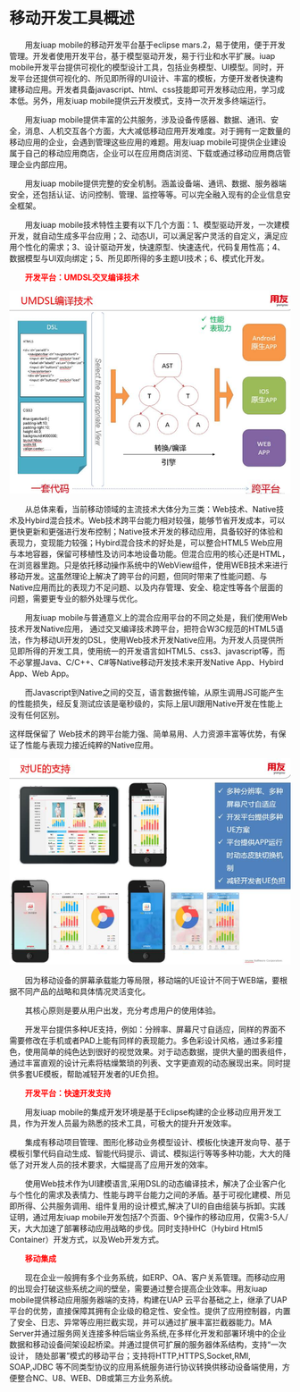 # 移动开发工具概述

&emsp;&emsp;用友iuap mobile的移动开发平台基于eclipse mars.2，易于使用，便于开发管理。开发者使用开发平台，基于模型驱动开发，易于行业和水平扩展。iuap mobile开发平台提供可视化的模型设计工具，包括业务模型、UI模型。同时，开发平台还提供可视化的、所见即所得的UI设计、丰富的模板，方便开发者快速构建移动应用。开发者具备javascript、html、css技能即可开发移动应用，学习成本低。另外，用友iuap mobile提供云开发模式，支持一次开发多终端运行。

&emsp;&emsp;用友iuap mobile提供丰富的公共服务，涉及设备传感器、数据、通讯、安全，消息、人机交互各个方面，大大减低移动应用开发难度。对于拥有一定数量的移动应用的企业，会遇到管理这些应用的难题。用友iuap mobile可提供企业建设属于自己的移动应用商店，企业可以在应用商店浏览、下载或通过移动应用商店管理企业内部应用。

&emsp;&emsp;用友iuap mobile提供完整的安全机制。涵盖设备端、通讯、数据、服务器端安全，还包括认证、访问控制、管理、监控等等。可以完全融入现有的企业信息安全框架。

&emsp;&emsp;用友iuap mobile技术特性主要有以下几个方面：1、模型驱动开发，一次建模开发，就自动生成多平台应用；2、动态UI，可以满足客户灵活的自定义，满足应用个性化的需求；3、设计驱动开发，快速原型、快速迭代，代码复用性高；4、数据模型与UI双向绑定；5、所见即所得的多主题UI技术；6、模式化开发。

&emsp;&emsp;<font color=#FF0000>**开发平台：UMDSL交叉编译技术**</font>

![](/portal/upload/doc/20161025/20161025152642741.jpg)

&emsp;&emsp;从总体来看，当前移动领域的主流技术大体分为三类：Web技术、Native技术及Hybird混合技术。Web技术跨平台能力相对较强，能够节省开发成本，可以更快更新和更强进行发布控制；Native技术开发的移动应用，具备较好的体验和表现力，变现能力较强；Hybird混合技术的好处是，可以整合HTML5 Web应用与本地容器，保留可移植性及访问本地设备功能。但混合应用的核心还是HTML，在浏览器里跑。只是依托移动操作系统中的WebView组件，使用WEB技术来进行移动开发。这虽然理论上解决了跨平台的问题，但同时带来了性能问题、与Native应用而比的表现力不足问题、以及内存管理、安全、稳定性等各个层面的问题，需要更专业的额外处理与优化。

&emsp;&emsp;用友iuap mobile与普通意义上的混合应用平台的不同之处是，我们使用Web技术开发Native应用， 通过交叉编译技术跨平台，把符合W3C规范的HTML5语法，作为移动UI开发的DSL，使用Web技术开发Native应用。为开发人员提供所见即所得的开发工具，使用统一的开发语言如HTML5、css3、javascript等，而不必掌握Java、C/C++、C#等Native移动开发技术来开发Native App、Hybird App、Web App。

&emsp;&emsp;而Javascript到Native之间的交互，语言数据传输，从原生调用JS可能产生的性能损失，经反复测试应该是毫秒级的，实际上层UI跟用Native开发在性能上没有任何区别。

这样既保留了 Web技术的跨平台能力强、简单易用、人力资源丰富等优势，有保证了性能与表现力接近纯粹的Native应用。

![](/portal/upload/doc/20161025/20161025152815460.jpg)

&emsp;&emsp;因为移动设备的屏幕承载能力等局限，移动端的UE设计不同于WEB端，要根据不同产品的战略和具体情况灵活变化。

&emsp;&emsp;其核心原则是要从用户出发，充分考虑用户的使用体验。

&emsp;&emsp;开发平台提供多种UE支持，例如：分辨率、屏幕尺寸自适应，同样的界面不需要修改在手机或者PAD上能有同样的表现能力。多色彩设计风格，通过多彩撞色，使用简单的纯色达到很好的视觉效果。对于动态数据，提供大量的图表组件，通过丰富直观的设计元素将枯燥繁琐的列表、文字更直观的动态展现出来。同时提供多套UE模板，帮助减轻开发者的UE负担。

&emsp;&emsp;<font color=#FF0000>**开发平台：快速开发支持**</font>

&emsp;&emsp;用友iuap mobile的集成开发环境是基于Eclipse构建的企业移动应用开发工具，作为开发人员最为熟悉的技术工具，可极大的提升开发效率。

&emsp;&emsp;集成有移动项目管理、图形化移动业务模型设计、模板化快速开发向导、基于模板引擎代码自动生成、智能代码提示、调试、模拟运行等等多种功能，大大的降低了对开发人员的技术要求，大幅提高了应用开发的效率。

&emsp;&emsp;使用Web技术作为UI建模语言,采用DSL的动态编译技术，解决了企业客户化与个性化的需求及表情力、性能与跨平台能力之间的矛盾。基于可视化建模、所见即所得、公共服务调用、组件复用的设计模式,解决了UI的自由组装与拆卸。实践证明，通过用友iuap mobile开发包括7个页面、9个操作的移动应用，仅需3-5人/天，大大加速了部署移动应用战略的步伐。同时支持HHC（Hybird Html5 Container）开发方式，以及Web开发方式。

&emsp;&emsp;<font color=#FF0000>**移动集成**</font>

&emsp;&emsp;现在企业一般拥有多个业务系统，如ERP、OA、客户关系管理。而移动应用的出现会打破这些系统之间的壁垒，需要通过整合提高企业效率。用友iuap mobile提供移动应用服务器端的支持，构建在UAP 云平台基础之上，继承了UAP 平台的优势，直接保障其拥有企业级的稳定性、安全性。提供了应用控制器，内置了安全、日志、异常等应用拦截实现，并可以通过扩展丰富拦截器能力。MA Server并通过服务网关连接多种后端业务系统,在多样化开发和部署环境中的企业数据和移动设备间架设起桥梁。并通过提供可扩展的服务器体系结构，支持“一次设计， 随处部署”模式的移动平台；支持将HTTP,HTTPS,Socket,RMI, SOAP,JDBC 等不同类型协议的应用系统服务进行协议转换供移动设备端使用，方便整合NC、U8、WEB、DB或第三方业务系统。


